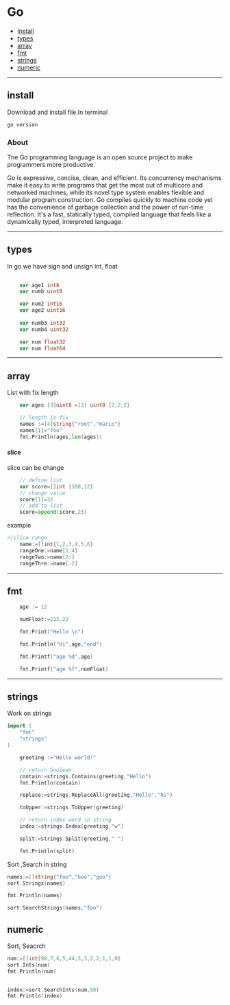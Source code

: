 # Go

- [Install](https://go.dev/doc/install)
- [types](https://github.com/ussefT/go/tree/main?tab=readme-ov-file#types)
- [array](https://github.com/ussefT/go/tree/main?tab=readme-ov-file#array)
- [fmt](https://github.com/ussefT/go/tree/main?tab=readme-ov-file#fmt)
- [strings](https://github.com/ussefT/go/tree/main?tab=readme-ov-file#strings)
- [numeric](https://github.com/ussefT/go/tree/main?tab=readme-ov-file#numeric)

---
## install

Download and install file.In terminal 
```bash
go version
```

### About

The Go programming language is an open source project to make programmers more productive.

Go is expressive, concise, clean, and efficient. Its concurrency mechanisms make it easy to write programs that get the most out of multicore and networked machines, while its novel type system enables flexible and modular program construction. Go compiles quickly to machine code yet has the convenience of garbage collection and the power of run-time reflection. It's a fast, statically typed, compiled language that feels like a dynamically typed, interpreted language.

---
## types
In go we have sign and unsign int, float
```go
    
    var age1 int8
    var numb uint8

    var num2 int16
	var age2 uint16
	
    var numb3 int32
    var numb4 uint32

	var num float32
	var num float64

```

---
## array

List with fix length
```go
    var ages [3]uint8 =[3] uint8 {2,2,2}

	// length is fix
	names :=[4]string{"root","mario"}
	names[1]="foo"
	fmt.Println(ages,len(ages))
```

#### slice
slice can be change
```go
    // define list
	var score=[]int {100,12}
	// change value
	score[1]=32
	// add to list
	score=append(score,23)
```

example
```go
//slice range
	name:=[]int{1,2,3,4,5,6}
	rangeOne:=name[1:4]
	rangeTwo:=name[2:]
	rangeThre:=name[:2]
```
---
## fmt


```go
	age := 12

    numFloat:=222.22

	fmt.Print("Hello \n")

	fmt.Println("Hi",age,"end")

	fmt.Printf("age %d",age)

	fmt.Printf("age %f",numFloat)

```

---
## strings

Work on strings
```go
import (
	"fmt"
	"strings"
)

    greeting :="Hello world!"

	// return boolean
	contain:=strings.Contains(greeting,"Hello")
	fmt.Println(contain)

	replace:=strings.ReplaceAll(greeting,"Hello","hi")

	toUpper:=strings.ToUpper(greeting)

	// return index word in string
	index:=strings.Index(greeting,"w")

	split:=strings.Split(greeting," ")

	fmt.Println(split)
```

Sort ,Search in string

```go
names:=[]string{"foo","boo","goo"}
sort.Strings(names)

fmt.Println(names)

sort.SearchStrings(names,"foo")
```

## numeric

Sort, Seacrch

```go
num:=[]int{98,7,6,5,44,3,3,2,2,1,1,0}
sort.Ints(num)
fmt.Println(num)


index:=sort.SearchInts(num,98)
fmt.Println(index)
```